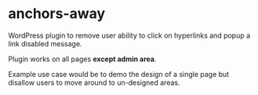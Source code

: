 anchors-away
============

WordPress plugin to remove user ability to click on hyperlinks and popup a link disabled message.

Plugin works on all pages **except admin area**.

Example use case would be to demo the design of a single page but disallow users to move around to un-designed areas.

